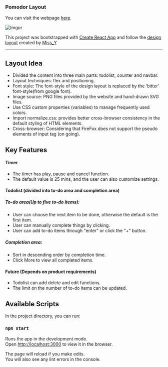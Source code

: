 ### Pomodor Layout

You can visit the webpage [here](https://harrytothemoon.github.io/snapask-test/).

![Imgur](https://i.imgur.com/z7lgoJi.png)

This project was bootstrapped with [Create React App](https://github.com/facebook/create-react-app) and follow the [design layout](https://xd.adobe.com/spec/6580ddf6-aa24-4706-5622-c26ee7975161-13b1/screen/87717a9a-9896-440b-b4d5-4d4b954c83e4/specs/) created by [Miss_Y](https://challenge.thef2e.com/user/3115?schedule=2762#works-2762)

---

## Layout Idea

- Divided the content into three main parts: todolist, counter and navbar.
- Layout techniques: flex and positioning.
- Font style: The font-style of the design layout is replaced by the 'bitter' font-style(from google font).
- Image source: PNG files provided by the website and hand-drawn SVG files.
- Use CSS custom properties (variables) to manage frequently used colors.
- Import normalize.css: provides better cross-browser consistency in the default styling of HTML elements.
- Cross-browser: Considering that FireFox does not support the pseudo elements of input tag (on going).

## Key Features

#### Timer

- The timer has play, pause and cancel function.
- The default value is 25 mins, and the user can also customize settings.

#### Todolist (divided into to-do area and completion area)

##### To-do area(Up to five to-do items):

- User can choose the next item to be done, otherwise the default is the first item.
- User can manually complete things by clicking.
- User can add to-do items through "enter" or click the "+" button.

##### Completion area:

- Sort in descending order by completion time.
- Click More to view all completed items.

#### Future (Depends on product requirements)

- Todolist can add delete and edit functions.
- The limit on the number of to-do items can be updated.

## Available Scripts

In the project directory, you can run:

### `npm start`

Runs the app in the development mode.<br />
Open [http://localhost:3000](http://localhost:3000) to view it in the browser.

The page will reload if you make edits.<br />
You will also see any lint errors in the console.
